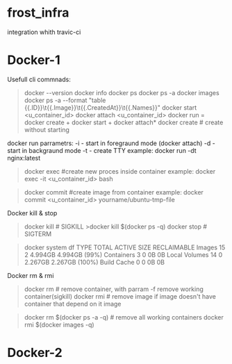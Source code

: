 # frost_infra
integration whith travic-ci

# Docker-1

Usefull cli commnads:

> docker --version
> docker info
>  docker ps
>  docker ps -a
>  docker images
>  docker ps -a --format "table {{.ID}}\t{{.Image}}\t{{.CreatedAt}}\t{{.Names}}"
> docker start <u_container_id>
> docker attach <u_container_id>
docker run = docker create + docker start +
docker attach*
> docker create # create without starting

docker run parrametrs:
-i - start in foregraund mode (docker attach)
-d - start in backgraund mode
-t - create TTY
example: docker run -dt nginx:latest

> docker exec #create new proces inside container
example: docker exec -it <u_container_id> bash

> docker commit #create image from container
example: docker commit <u_container_id> yourname/ubuntu-tmp-file

Docker kill & stop

> docker kill # SIGKILL >docker kill $(docker ps -q)
> docker stop # SIGTERM

> docker system df
TYPE            TOTAL     ACTIVE    SIZE      RECLAIMABLE
Images          15        2         4.994GB   4.994GB (99%)
Containers      3         0         0B        0B
Local Volumes   14        0         2.267GB   2.267GB (100%)
Build Cache     0         0         0B        0B

Docker rm & rmi

> docker rm # remove container, with parram -f remove working container(sigkill)
> docker rmi # remove image if image doesn't have container that depend on it image

>docker rm $(docker ps -a -q) # remove all working containers
>docker rmi $(docker images -q)

# Docker-2
